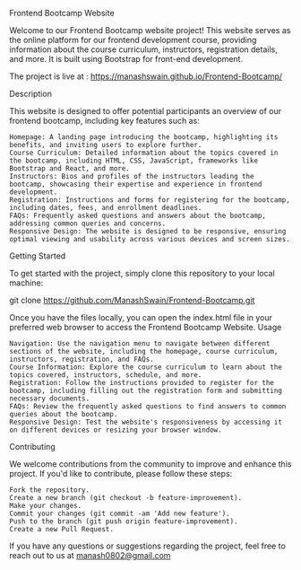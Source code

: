 Frontend Bootcamp Website

Welcome to our Frontend Bootcamp website project! This website serves as the online platform for our frontend development course, providing information about the course curriculum, instructors, registration details, and more. It is built using Bootstrap for front-end development.

The project is live at : https://manashswain.github.io/Frontend-Bootcamp/

Description

This website is designed to offer potential participants an overview of our frontend bootcamp, including key features such as:

    Homepage: A landing page introducing the bootcamp, highlighting its benefits, and inviting users to explore further.
    Course Curriculum: Detailed information about the topics covered in the bootcamp, including HTML, CSS, JavaScript, frameworks like Bootstrap and React, and more.
    Instructors: Bios and profiles of the instructors leading the bootcamp, showcasing their expertise and experience in frontend development.
    Registration: Instructions and forms for registering for the bootcamp, including dates, fees, and enrollment deadlines.
    FAQs: Frequently asked questions and answers about the bootcamp, addressing common queries and concerns.
    Responsive Design: The website is designed to be responsive, ensuring optimal viewing and usability across various devices and screen sizes.

Getting Started

To get started with the project, simply clone this repository to your local machine:

git clone https://github.com/ManashSwain/Frontend-Bootcamp.git

Once you have the files locally, you can open the index.html file in your preferred web browser to access the Frontend Bootcamp Website.
Usage

    Navigation: Use the navigation menu to navigate between different sections of the website, including the homepage, course curriculum, instructors, registration, and FAQs.
    Course Information: Explore the course curriculum to learn about the topics covered, instructors, schedule, and more.
    Registration: Follow the instructions provided to register for the bootcamp, including filling out the registration form and submitting necessary documents.
    FAQs: Review the frequently asked questions to find answers to common queries about the bootcamp.
    Responsive Design: Test the website's responsiveness by accessing it on different devices or resizing your browser window.


Contributing

We welcome contributions from the community to improve and enhance this project. If you'd like to contribute, please follow these steps:

    Fork the repository.
    Create a new branch (git checkout -b feature-improvement).
    Make your changes.
    Commit your changes (git commit -am 'Add new feature').
    Push to the branch (git push origin feature-improvement).
    Create a new Pull Request.



If you have any questions or suggestions regarding the project, feel free to reach out to us at manash0802@gmail.com